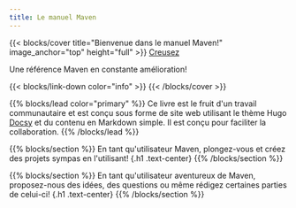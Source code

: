```yaml
---
title: Le manuel Maven
---
```


{{< blocks/cover title="Bienvenue dans le manuel Maven!" image_anchor="top" height="full" >}}
<a class="btn btn-lg btn-primary me-3 mb-4" href="/docs/">
Creusez <i class="fas fa-arrow-alt-circle-right ms-2"></i>
</a>
<p class="lead mt-5">Une référence Maven en constante amélioration!</p>
{{< blocks/link-down color="info" >}}
{{< /blocks/cover >}}


{{% blocks/lead color="primary" %}}
Ce livre est le fruit d'un travail communautaire et est conçu sous forme de site web utilisant le thème Hugo 
[Docsy](https://github.com/google/docsy) et du contenu en Markdown simple. 
Il est conçu pour faciliter la collaboration.
{{% /blocks/lead %}}


{{% blocks/section %}}
En tant qu'utilisateur Maven, plongez-vous et créez des projets sympas en l'utilisant!
{.h1 .text-center}
{{% /blocks/section %}}

{{% blocks/section %}}
En tant qu'utilisateur aventureux de Maven, proposez-nous des idées, des questions ou même rédigez certaines parties de celui-ci!
{.h1 .text-center}
{{% /blocks/section %}}